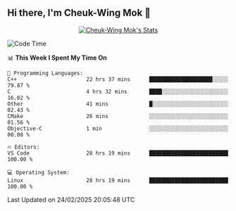 ## Hi there, I'm Cheuk-Wing Mok 👋

<!--
**mozro0327/mozro0327** is a ✨ _special_ ✨ repository because its `README.md` (this file) appears on your GitHub profile.

Here are some ideas to get you started:

- 🔭 I’m currently working on ...
- 🌱 I’m currently learning ...
- 👯 I’m looking to collaborate on ...
- 🤔 I’m looking for help with ...
- 💬 Ask me about ...
- 📫 How to reach me: ...
- 😄 Pronouns: ...
- ⚡ Fun fact: ...
-->

<p align="center">
  <a href="https://github.com/mozro0327" class="rich-diff-level-one">
    <img src="https://github-readme-stats.vercel.app/api?username=mozro0327&title_color=333&text_color=777" alt="Cheuk-Wing Mok's Stats" >
    <!-- &hide=issues
    <img src="https://github-readme-stats.vercel.app/api?username=mozro0327&hide=issues&title_color=333&text_color=777" alt="Cheuk-Wing Mok's Stats" >
    -->
  </a>
</p>

<!--START_SECTION:waka-->
![Code Time](http://img.shields.io/badge/Code%20Time-3%2C248%20hrs%2048%20mins-blue)

📊 **This Week I Spent My Time On** 

```text
💬 Programming Languages: 
C++                      22 hrs 37 mins      ████████████████████░░░░░   79.87 % 
C                        4 hrs 32 mins       ████░░░░░░░░░░░░░░░░░░░░░   16.02 % 
Other                    41 mins             █░░░░░░░░░░░░░░░░░░░░░░░░   02.43 % 
CMake                    26 mins             ░░░░░░░░░░░░░░░░░░░░░░░░░   01.56 % 
Objective-C              1 min               ░░░░░░░░░░░░░░░░░░░░░░░░░   00.08 % 

🔥 Editors: 
VS Code                  28 hrs 19 mins      █████████████████████████   100.00 % 

💻 Operating System: 
Linux                    28 hrs 19 mins      █████████████████████████   100.00 % 
```


 Last Updated on 24/02/2025 20:05:48 UTC
<!--END_SECTION:waka-->
